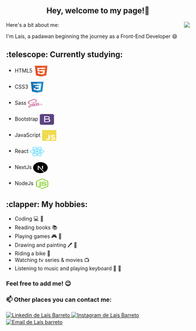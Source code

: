 

 <h2 align="center">Hey, welcome to my page!👋</h2>
 
 <img align="right" src="https://steamuserimages-a.akamaihd.net/ugc/1631947648964785474/81CBA15178466DD47195A239232202E78987B714/?imw=637&imh=358&ima=fit&impolicy=Letterbox&imcolor=%23000000&letterbox=true"/>

 Here's a bit about me:

 I'm Laís, a padawan beginning the journey as a Front-End Developer :smile:


<h2>:telescope: Currently studying:</h2>

  - HTML5   <img align="center" alt="HTML" height="30" width="40" src="https://raw.githubusercontent.com/devicons/devicon/master/icons/html5/html5-original.svg">

  - CSS3  <img align="center" alt="CSS" height="30" width="40" src="https://raw.githubusercontent.com/devicons/devicon/master/icons/css3/css3-original.svg">

  - Sass   <img align="center" alt="Sass" height="30" width="40" src="https://raw.githubusercontent.com/devicons/devicon/master/icons/sass/sass-original.svg">

  - Bootstrap  <img align="center" alt="Bootstrap" height="30" width="40" src="https://raw.githubusercontent.com/devicons/devicon/master/icons/bootstrap/bootstrap-plain.svg">

  - JavaScript  <img align="center" alt="Javascript" height="30" width="40" src="https://raw.githubusercontent.com/devicons/devicon/master/icons/javascript/javascript-plain.svg">

  - React  <img align="center" alt="React" height="30" width="40" src="https://raw.githubusercontent.com/devicons/devicon/master/icons/react/react-original.svg">

  - NextJs  <img align="center" alt="NextJs" height="30" width="40" src="https://raw.githubusercontent.com/devicons/devicon/master/icons/nextjs/nextjs-original.svg">

  - NodeJs  <img align="center" alt="NodeJs" height="30" width="40" src="https://raw.githubusercontent.com/devicons/devicon/master/icons/nodejs/nodejs-original.svg">

<h2 align="left">:clapper: My hobbies:</h2>

- Coding :computer: :purple_heart:
- Reading books :books:
- Playing games :video_game: :space_invader:
- Drawing and painting :pen: :art:
- Riding a bike :bicyclist:
- Watching tv series & movies :tv:
- Listening to music and playing keyboard 🎹 :musical_note:

<!-- This is top secret ;)
<h2>:sparkles: Curiosities:</h2>

- I love coffee ☕
- My favorite color is purple :purple_heart:
- My favorite food is sushi :sushi:
- I'm a Star Wars and Star Trek fan :flying_saucer: 🌌
- My favorite literary genres are fantasy and mistery :mage: :mag:
- I'm eclectic but my favorite music tastes are rock, metal and synthwave :love_you_gesture:
- I love playing videogames, specially rpg like the witcher and mass effect :joystick:
- I also enjoy classic games like chess, domino and sudoku :chess_pawn: :game_die:


<h3 align="center">Live long and prosper and may the force be with you! :vulcan_salute:</h3>

-->
### Feel free to add me! :wink:

### 📫 Other places you can contact me:
<a href="https://www.linkedin.com/in/laissbarreto/" target="_blank">
<img align ="center" alt="Linkedin de Laís Barreto" height="35" width="35" src="https://image.flaticon.com/icons/png/128/145/145807.png">
</a>
<a href="https://www.instagram.com/laissbarreto/" target="_blank">
<img align ="center" alt="Instagram de Laís Barreto" height="35" width="35" src="https://image.flaticon.com/icons/png/128/2111/2111463.png">
</a>
<a href="mailto:lais2barreto@gmail.com" target="_blank">
<img align ="center" alt="Email de Laís barreto" height="35" width="35" src="https://image.flaticon.com/icons/png/512/2111/2111450.png">
</a>
<br>
<br>

<!--
**Lais2Barreto/Lais2Barreto** is a ✨ _special_ ✨ repository because its `README.md` (this file) appears on your GitHub profile.

Here are some ideas to get you started:

- 🔭 I’m currently working on ...
- 🌱 I’m currently learning ...
- 👯 I’m looking to collaborate on ...
- 🤔 I’m looking for help with ...
- 💬 Ask me about ...
- 📫 How to reach me: ...
- 😄 Pronouns: ...
- ⚡ Fun fact: ...
-->
